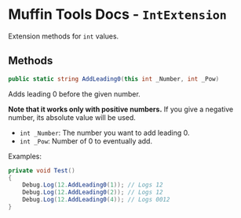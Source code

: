 # Muffin Tools Docs - `IntExtension`

Extension methods for `int` values.

## Methods

```cs
public static string AddLeading0(this int _Number, int _Pow)
```

Adds leading 0 before the given number.

**Note that it works only with positive numbers.** If you give a negative number, its absolute value will be used.

* `int _Number`: The number you want to add leading 0.
* `int _Pow`: Number of 0 to eventually add.

Examples:

```cs
private void Test()
{
    Debug.Log(12.AddLeading0(1)); // Logs 12
    Debug.Log(12.AddLeading0(2)); // Logs 12
    Debug.Log(12.AddLeading0(4)); // Logs 0012
}
```